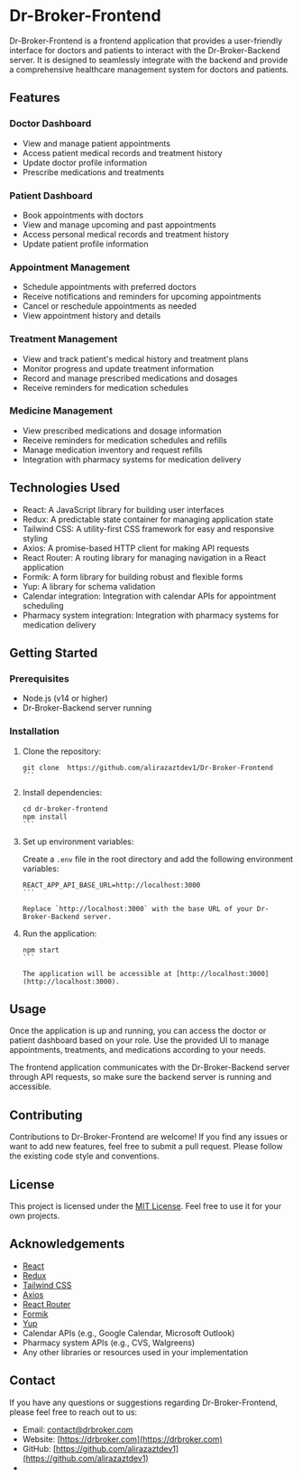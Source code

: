 # Dr-Broker-Frontend

Dr-Broker-Frontend is a frontend application that provides a user-friendly interface for doctors and patients to interact with the Dr-Broker-Backend server. It is designed to seamlessly integrate with the backend and provide a comprehensive healthcare management system for doctors and patients.

## Features

### Doctor Dashboard
- View and manage patient appointments
- Access patient medical records and treatment history
- Update doctor profile information
- Prescribe medications and treatments

### Patient Dashboard
- Book appointments with doctors
- View and manage upcoming and past appointments
- Access personal medical records and treatment history
- Update patient profile information

### Appointment Management
- Schedule appointments with preferred doctors
- Receive notifications and reminders for upcoming appointments
- Cancel or reschedule appointments as needed
- View appointment history and details

### Treatment Management
- View and track patient's medical history and treatment plans
- Monitor progress and update treatment information
- Record and manage prescribed medications and dosages
- Receive reminders for medication schedules

### Medicine Management
- View prescribed medications and dosage information
- Receive reminders for medication schedules and refills
- Manage medication inventory and request refills
- Integration with pharmacy systems for medication delivery

## Technologies Used

- React: A JavaScript library for building user interfaces
- Redux: A predictable state container for managing application state
- Tailwind CSS: A utility-first CSS framework for easy and responsive styling
- Axios: A promise-based HTTP client for making API requests
- React Router: A routing library for managing navigation in a React application
- Formik: A form library for building robust and flexible forms
- Yup: A library for schema validation
- Calendar integration: Integration with calendar APIs for appointment scheduling
- Pharmacy system integration: Integration with pharmacy systems for medication delivery

## Getting Started

### Prerequisites

- Node.js (v14 or higher)
- Dr-Broker-Backend server running

### Installation

1. Clone the repository:

   ````shell
   git clone  https://github.com/alirazaztdev1/Dr-Broker-Frontend
   ```

2. Install dependencies:

   ````shell
   cd dr-broker-frontend
   npm install
   ```

3. Set up environment variables:

   Create a `.env` file in the root directory and add the following environment variables:

   ````plaintext
   REACT_APP_API_BASE_URL=http://localhost:3000
   ```

   Replace `http://localhost:3000` with the base URL of your Dr-Broker-Backend server.

4. Run the application:

   ````shell
   npm start
   ```

   The application will be accessible at [http://localhost:3000](http://localhost:3000).

## Usage

Once the application is up and running, you can access the doctor or patient dashboard based on your role. Use the provided UI to manage appointments, treatments, and medications according to your needs.

The frontend application communicates with the Dr-Broker-Backend server through API requests, so make sure the backend server is running and accessible.

## Contributing

Contributions to Dr-Broker-Frontend are welcome! If you find any issues or want to add new features, feel free to submit a pull request. Please follow the existing code style and conventions.

## License

This project is licensed under the [MIT License](LICENSE). Feel free to use it for your own projects.

## Acknowledgements

- [React](https://reactjs.org)
- [Redux](https://redux.js.org)
- [Tailwind CSS](https://tailwindcss.com)
- [Axios](https://axios-http.com)
- [React Router](https://reactrouter.com)
- [Formik](https://formik.org)
- [Yup](https://github.com/jquense/yup)
- Calendar APIs (e.g., Google Calendar, Microsoft Outlook)
- Pharmacy system APIs (e.g., CVS, Walgreens)
- Any other libraries or resources used in your implementation

## Contact

If you have any questions or suggestions regarding Dr-Broker-Frontend, please feel free to reach out to us:

- Email: [contact@drbroker.com](mailto:contact@drbroker.com)
- Website: [https://drbroker.com](https://drbroker.com)
- GitHub: [https://github.com/alirazaztdev1](https://github.com/alirazaztdev1)
- 
